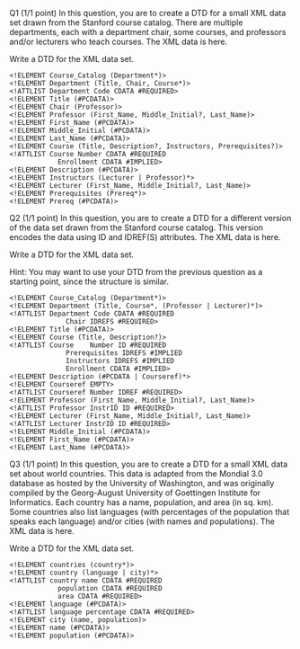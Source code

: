 Q1  (1/1 point)
In this question, you are to create a DTD for a small XML data set drawn from the Stanford course catalog. There are multiple departments, each with a department chair, some courses, and professors and/or lecturers who teach courses. The XML data is here. 

Write a DTD for the XML data set. 
```
<!ELEMENT Course_Catalog (Department*)>
<!ELEMENT Department (Title, Chair, Course*)>
<!ATTLIST Department Code CDATA #REQUIRED>
<!ELEMENT Title (#PCDATA)>
<!ELEMENT Chair (Professor)>
<!ELEMENT Professor (First_Name, Middle_Initial?, Last_Name)>
<!ELEMENT First_Name (#PCDATA)>
<!ELEMENT Middle_Initial (#PCDATA)>
<!ELEMENT Last_Name (#PCDATA)>
<!ELEMENT Course (Title, Description?, Instructors, Prerequisites?)>
<!ATTLIST Course Number CDATA #REQUIRED
            Enrollment CDATA #IMPLIED>
<!ELEMENT Description (#PCDATA)>
<!ELEMENT Instructors (Lecturer | Professor)*>
<!ELEMENT Lecturer (First_Name, Middle_Initial?, Last_Name)>
<!ELEMENT Prerequisites (Prereq*)>
<!ELEMENT Prereq (#PCDATA)>
```
Q2  (1/1 point)
In this question, you are to create a DTD for a different version of the data set drawn from the Stanford course catalog. This version encodes the data using ID and IDREF(S) attributes. The XML data is here. 

Write a DTD for the XML data set. 

Hint: You may want to use your DTD from the previous question as a starting point, since the structure is similar. 
```
<!ELEMENT Course_Catalog (Department*)>
<!ELEMENT Department (Title, Course*, (Professor | Lecturer)*)>
<!ATTLIST Department Code CDATA #REQUIRED
              Chair IDREFS #REQUIRED>
<!ELEMENT Title (#PCDATA)>
<!ELEMENT Course (Title, Description?)>
<!ATTLIST Course    Number ID #REQUIRED
              Prerequisites IDREFS #IMPLIED
              Instructors IDREFS #IMPLIED
              Enrollment CDATA #IMPLIED>
<!ELEMENT Description (#PCDATA | Courseref)*>
<!ELEMENT Courseref EMPTY>
<!ATTLIST Courseref Number IDREF #REQUIRED>
<!ELEMENT Professor (First_Name, Middle_Initial?, Last_Name)>
<!ATTLIST Professor InstrID ID #REQUIRED>
<!ELEMENT Lecturer (First_Name, Middle_Initial?, Last_Name)>
<!ATTLIST Lecturer InstrID ID #REQUIRED>
<!ELEMENT Middle_Initial (#PCDATA)>
<!ELEMENT First_Name (#PCDATA)>
<!ELEMENT Last_Name (#PCDATA)>
```
Q3  (1/1 point)
In this question, you are to create a DTD for a small XML data set about world countries. This data is adapted from the Mondial 3.0 database as hosted by the University of Washington, and was originally compiled by the Georg-August University of Goettingen Institute for Informatics. Each country has a name, population, and area (in sq. km). Some countries also list languages (with percentages of the population that speaks each language) and/or cities (with names and populations). The XML data is here. 

Write a DTD for the XML data set. 
```
<!ELEMENT countries (country*)>
<!ELEMENT country (language | city)*>
<!ATTLIST country name CDATA #REQUIRED
            population CDATA #REQUIRED
            area CDATA #REQUIRED>
<!ELEMENT language (#PCDATA)>
<!ATTLIST language percentage CDATA #REQUIRED>
<!ELEMENT city (name, population)>
<!ELEMENT name (#PCDATA)>
<!ELEMENT population (#PCDATA)>
```